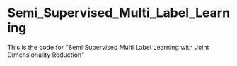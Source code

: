 # Semi_Supervised_Multi_Label_Learning

This is the code for "Semi Supervised Multi Label Learning with Joint Dimensionality Reduction"
